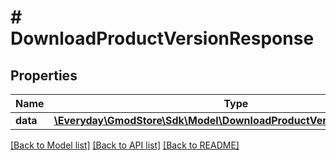 # # DownloadProductVersionResponse

## Properties

Name | Type | Description | Notes
------------ | ------------- | ------------- | -------------
**data** | [**\Everyday\GmodStore\Sdk\Model\DownloadProductVersionResponseData**](DownloadProductVersionResponseData.md) |  |

[[Back to Model list]](../../README.md#models) [[Back to API list]](../../README.md#endpoints) [[Back to README]](../../README.md)
